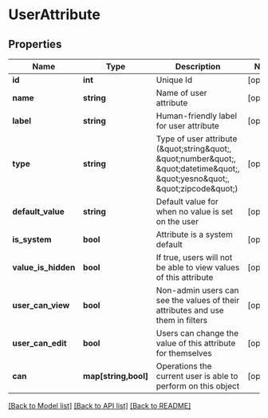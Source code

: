 # UserAttribute

## Properties
Name | Type | Description | Notes
------------ | ------------- | ------------- | -------------
**id** | **int** | Unique Id | [optional] 
**name** | **string** | Name of user attribute | [optional] 
**label** | **string** | Human-friendly label for user attribute | [optional] 
**type** | **string** | Type of user attribute (\&quot;string\&quot;, \&quot;number\&quot;, \&quot;datetime\&quot;, \&quot;yesno\&quot;, \&quot;zipcode\&quot;) | [optional] 
**default_value** | **string** | Default value for when no value is set on the user | [optional] 
**is_system** | **bool** | Attribute is a system default | [optional] 
**value_is_hidden** | **bool** | If true, users will not be able to view values of this attribute | [optional] 
**user_can_view** | **bool** | Non-admin users can see the values of their attributes and use them in filters | [optional] 
**user_can_edit** | **bool** | Users can change the value of this attribute for themselves | [optional] 
**can** | **map[string,bool]** | Operations the current user is able to perform on this object | [optional] 

[[Back to Model list]](../README.md#documentation-for-models) [[Back to API list]](../README.md#documentation-for-api-endpoints) [[Back to README]](../README.md)


